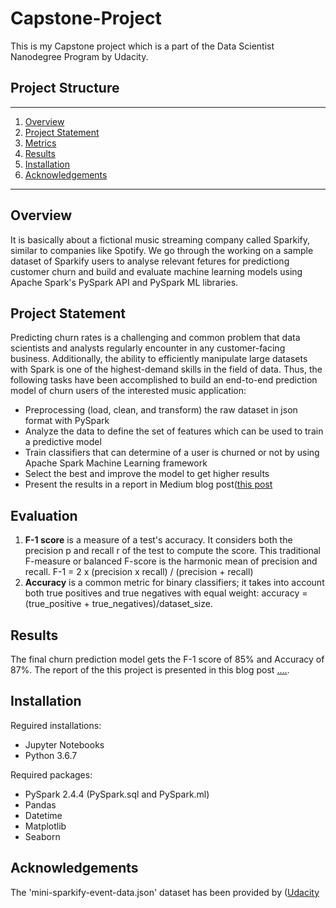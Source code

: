 # Capstone-Project
This is my Capstone project which is a part of the Data Scientist Nanodegree Program by Udacity. 


## Project Structure
------
1. [Overview](#Overview)
2. [Project Statement](#ProjectStatement)
3. [Metrics](#Metrics)
4. [Results](#Results)
5. [Installation](#Installation)
6. [Acknowledgements](#ack)

------
## Overview <a name="Overview"></a> 
It is basically about a fictional music streaming company called Sparkify, similar to companies like Spotify. We go through the working on a sample dataset of Sparkify users 
to analyse relevant fetures for predictiong customer churn and build and evaluate machine learning models using Apache Spark's PySpark API and PySpark ML libraries.

## Project Statement <a name="ProjectStatement"></a> 
Predicting churn rates is a challenging and common problem that data scientists and analysts regularly encounter in any customer-facing business. Additionally, the ability to efficiently manipulate large datasets with Spark is one of the highest-demand skills in the field of data. Thus, the following tasks have been accomplished to 
build an end-to-end prediction model of churn users of the interested music application:
- Preprocessing (load, clean, and transform) the raw dataset in json format with PySpark
- Analyze the data to define the set of features which can be used to train a predictive model
- Train classifiers that can determine of a user is churned or not by using Apache Spark Machine Learning framework
- Select the best and improve the model to get higher results
- Present the results in a report in Medium blog post([this post](https://...)

## Evaluation
1. **F-1 score** is a measure of a test's accuracy. It considers both the precision p and recall r of the test to compute the score. This traditional F-measure or balanced F-score is the harmonic mean of precision and recall. F-1 = 2 x (precision x recall) / (precision + recall)
2. **Accuracy** is a common metric for binary classifiers; it takes into account both true positives and true negatives with equal weight: accuracy = (true_positive + true_negatives)/dataset_size.

## Results <a name="Results"></a>
The final churn prediction model gets the F-1 score of 85% and Accuracy of 87%.
The report of the this project is presented in this blog post [....](https:...).

## Installation <a name="Installation"></a>
Reguired installations:
+ Jupyter Notebooks
+ Python 3.6.7

Required packages: 
+ PySpark 2.4.4 (PySpark.sql and PySpark.ml)
+ Pandas
+ Datetime
+ Matplotlib
+ Seaborn  

## Acknowledgements <a name="ack"></a>
The 'mini-sparkify-event-data.json' dataset has been provided by  ([Udacity](https://www.udacity.com/)
